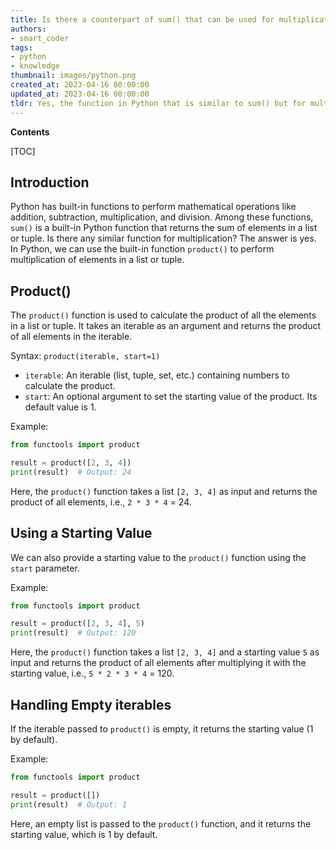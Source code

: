 ```yaml
---
title: Is there a counterpart of sum() that can be used for multiplication? is it product()?
authors:
- smart_coder
tags:
- python
- knowledge
thumbnail: images/python.png
created_at: 2023-04-16 00:00:00
updated_at: 2023-04-16 00:00:00
tldr: Yes, the function in Python that is similar to sum() but for multiplication is called product().
---
```


**Contents**

[TOC]

Introduction
------------
Python has built-in functions to perform mathematical operations like addition, subtraction, multiplication, and division. Among these functions, `sum()` is a built-in Python function that returns the sum of elements in a list or tuple. Is there any similar function for multiplication? The answer is yes. In Python, we can use the built-in function `product()` to perform multiplication of elements in a list or tuple.

Product()
----------
The `product()` function is used to calculate the product of all the elements in a list or tuple. It takes an iterable as an argument and returns the product of all elements in the iterable.

Syntax: `product(iterable, start=1)`

- `iterable`: An iterable (list, tuple, set, etc.) containing numbers to calculate the product.
- `start`: An optional argument to set the starting value of the product. Its default value is 1.

Example:

```python
from functools import product

result = product([2, 3, 4])
print(result)  # Output: 24
```

Here, the `product()` function takes a list `[2, 3, 4]` as input and returns the product of all elements, i.e., `2 * 3 * 4` = 24.

Using a Starting Value
----------------------
We can also provide a starting value to the `product()` function using the `start` parameter.

Example:

```python
from functools import product

result = product([2, 3, 4], 5)
print(result)  # Output: 120
```

Here, the `product()` function takes a list `[2, 3, 4]` and a starting value `5` as input and returns the product of all elements after multiplying it with the starting value, i.e., `5 * 2 * 3 * 4` = 120.

Handling Empty iterables
------------------------
If the iterable passed to `product()` is empty, it returns the starting value (1 by default).

Example:

```python
from functools import product

result = product([])
print(result)  # Output: 1
```

Here, an empty list is passed to the `product()` function, and it returns the starting value, which is 1 by default.

